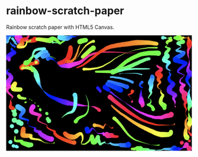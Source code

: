 # rainbow-scratch-paper
Rainbow scratch paper with HTML5 Canvas.

![Screenshot of Rainbow Scratch Paper](https://github.com/cssidy/rainbow-scratch-paper/blob/master/screenshot.png) 
